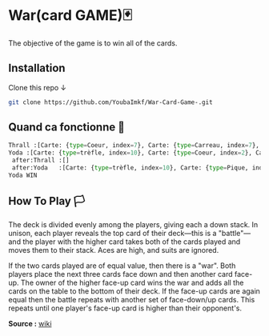 # War(card GAME)🃏

The objective of the game is to win all of the cards.

## Installation

Clone this repo ↓

```bash
git clone https://github.com/YoubaImkf/War-Card-Game-.git
```

## Quand ca fonctionne 👀

```python
Thrall :[Carte: {type=Coeur, index=7}, Carte: {type=Carreau, index=7}, Carte: {type=Pique, index=4}, Carte: {type=Pique, index=6}, Carte: {type=Pique, index=7}]
Yoda :[Carte: {type=trèfle, index=10}, Carte: {type=Coeur, index=2}, Carte: {type=Pique, index=13}, Carte: {type=Coeur, index=8}, Carte: {type=Pique, index=3}]
 after:Thrall :[]
 after:Yoda   :[Carte: {type=trèfle, index=10}, Carte: {type=Pique, index=13}, Carte: {type=Coeur, index=8}, Carte: {type=Pique, index=6}, Carte: {type=Pique, index=4}, Carte: {type=Coeur, index=7}, Carte: {type=Coeur, index=2}, Carte: {type=Pique, index=3}, Carte: {type=Pique, index=7}, Carte: {type=Carreau, index=7}]
Yoda WIN
```

## How To Play 🏳️
The deck is divided evenly among the players, giving each a down stack. In unison, each player reveals the top card of their deck—this is a "battle"—and the player with the higher card takes both of the cards played and moves them to their stack. Aces are high, and suits are ignored.

If the two cards played are of equal value, then there is a "war". Both players place the next three cards face down and then another card face-up. The owner of the higher face-up card wins the war and adds all the cards on the table to the bottom of their deck. If the face-up cards are again equal then the battle repeats with another set of face-down/up cards. This repeats until one player's face-up card is higher than their opponent's.

__Source :__ [wiki](https://en.wikipedia.org/wiki/War_(card_game))
